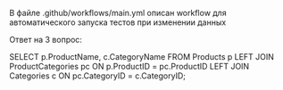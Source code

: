 В файле .github/workflows/main.yml описан workflow для автоматического запуска тестов при изменении данных


Ответ на 3 вопрос:

SELECT p.ProductName, c.CategoryName
FROM Products p
LEFT JOIN ProductCategories pc ON p.ProductID = pc.ProductID
LEFT JOIN Categories c ON pc.CategoryID = c.CategoryID;
